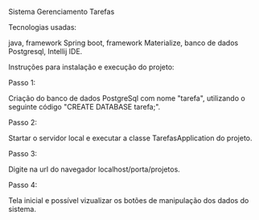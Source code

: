 Sistema Gerenciamento Tarefas



Tecnologias usadas:

java, framework Spring boot, framework Materialize, banco de dados Postgresql, Intellij  IDE.


Instruções para instalação e execução do projeto:

Passo 1: 

Criação do banco de dados PostgreSql com nome "tarefa", utilizando o 
seguinte código "CREATE DATABASE tarefa;".

Passo 2:

Startar o servidor local e executar a classe TarefasApplication do projeto.


Passo 3:

Digite na url do navegador localhost/porta/projetos.

Passo 4:     

Tela inicial e possível vizualizar os botões de manipulação dos dados do sistema.
